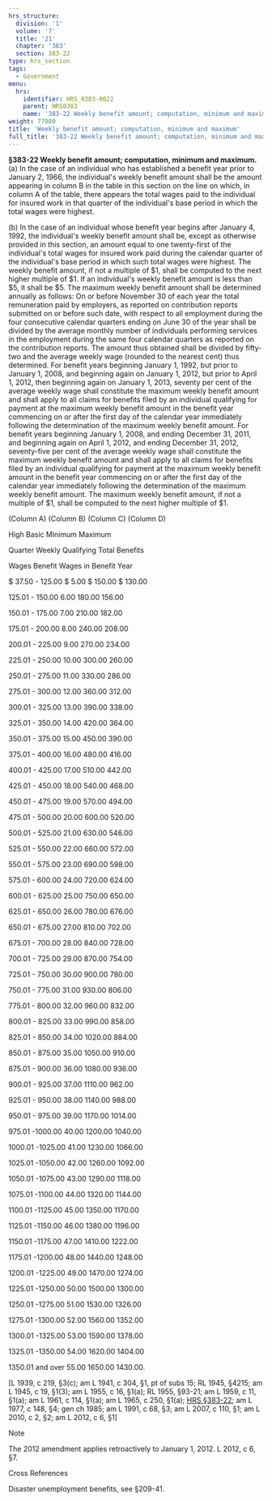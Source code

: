 ```yaml
---
hrs_structure:
  division: '1'
  volume: '7'
  title: '21'
  chapter: '383'
  section: 383-22
type: hrs_section
tags:
  - Government
menu:
  hrs:
    identifier: HRS_0383-0022
    parent: HRS0383
    name: '383-22 Weekly benefit amount; computation, minimum and maximum'
weight: 77080
title: 'Weekly benefit amount; computation, minimum and maximum'
full_title: '383-22 Weekly benefit amount; computation, minimum and maximum'
---
```

**§383-22 Weekly benefit amount; computation, minimum and maximum.** (a) In the case of an individual who has established a benefit year prior to January 2, 1966, the individual's weekly benefit amount shall be the amount appearing in column B in the table in this section on the line on which, in column A of the table, there appears the total wages paid to the individual for insured work in that quarter of the individual's base period in which the total wages were highest.

(b) In the case of an individual whose benefit year begins after January 4, 1992, the individual's weekly benefit amount shall be, except as otherwise provided in this section, an amount equal to one twenty-first of the individual's total wages for insured work paid during the calendar quarter of the individual's base period in which such total wages were highest. The weekly benefit amount, if not a multiple of $1, shall be computed to the next higher multiple of $1\. If an individual's weekly benefit amount is less than $5, it shall be $5\. The maximum weekly benefit amount shall be determined annually as follows: On or before November 30 of each year the total remuneration paid by employers, as reported on contribution reports submitted on or before such date, with respect to all employment during the four consecutive calendar quarters ending on June 30 of the year shall be divided by the average monthly number of individuals performing services in the employment during the same four calendar quarters as reported on the contribution reports. The amount thus obtained shall be divided by fifty-two and the average weekly wage (rounded to the nearest cent) thus determined. For benefit years beginning January 1, 1992, but prior to January 1, 2008, and beginning again on January 1, 2012, but prior to April 1, 2012, then beginning again on January 1, 2013, seventy per cent of the average weekly wage shall constitute the maximum weekly benefit amount and shall apply to all claims for benefits filed by an individual qualifying for payment at the maximum weekly benefit amount in the benefit year commencing on or after the first day of the calendar year immediately following the determination of the maximum weekly benefit amount. For benefit years beginning January 1, 2008, and ending December 31, 2011, and beginning again on April 1, 2012, and ending December 31, 2012, seventy-five per cent of the average weekly wage shall constitute the maximum weekly benefit amount and shall apply to all claims for benefits filed by an individual qualifying for payment at the maximum weekly benefit amount in the benefit year commencing on or after the first day of the calendar year immediately following the determination of the maximum weekly benefit amount. The maximum weekly benefit amount, if not a multiple of $1, shall be computed to the next higher multiple of $1.

(Column A) (Column B) (Column C) (Column D)

High Basic Minimum Maximum

Quarter Weekly Qualifying Total Benefits

Wages Benefit Wages in Benefit Year

$ 37.50 - 125.00 $ 5.00 $ 150.00 $ 130.00

125.01 - 150.00 6.00 180.00 156.00

150.01 - 175.00 7.00 210.00 182.00

175.01 - 200.00 8.00 240.00 208.00

200.01 - 225.00 9.00 270.00 234.00

225.01 - 250.00 10.00 300.00 260.00

250.01 - 275.00 11.00 330.00 286.00

275.01 - 300.00 12.00 360.00 312.00

300.01 - 325.00 13.00 390.00 338.00

325.01 - 350.00 14.00 420.00 364.00

350.01 - 375.00 15.00 450.00 390.00

375.01 - 400.00 16.00 480.00 416.00

400.01 - 425.00 17.00 510.00 442.00

425.01 - 450.00 18.00 540.00 468.00

450.01 - 475.00 19.00 570.00 494.00

475.01 - 500.00 20.00 600.00 520.00

500.01 - 525.00 21.00 630.00 546.00

525.01 - 550.00 22.00 660.00 572.00

550.01 - 575.00 23.00 690.00 598.00

575.01 - 600.00 24.00 720.00 624.00

600.01 - 625.00 25.00 750.00 650.00

625.01 - 650.00 26.00 780.00 676.00

650.01 - 675.00 27.00 810.00 702.00

675.01 - 700.00 28.00 840.00 728.00

700.01 - 725.00 29.00 870.00 754.00

725.01 - 750.00 30.00 900.00 780.00

750.01 - 775.00 31.00 930.00 806.00

775.01 - 800.00 32.00 960.00 832.00

800.01 - 825.00 33.00 990.00 858.00

825.01 - 850.00 34.00 1020.00 884.00

850.01 - 875.00 35.00 1050.00 910.00

875.01 - 900.00 36.00 1080.00 936.00

900.01 - 925.00 37.00 1110.00 962.00

925.01 - 950.00 38.00 1140.00 988.00

950.01 - 975.00 39.00 1170.00 1014.00

975.01 -1000.00 40.00 1200.00 1040.00

1000.01 -1025.00 41.00 1230.00 1066.00

1025.01 -1050.00 42.00 1260.00 1092.00

1050.01 -1075.00 43.00 1290.00 1118.00

1075.01 -1100.00 44.00 1320.00 1144.00

1100.01 -1125.00 45.00 1350.00 1170.00

1125.01 -1150.00 46.00 1380.00 1196.00

1150.01 -1175.00 47.00 1410.00 1222.00

1175.01 -1200.00 48.00 1440.00 1248.00

1200.01 -1225.00 49.00 1470.00 1274.00

1225.01 -1250.00 50.00 1500.00 1300.00

1250.01 -1275.00 51.00 1530.00 1326.00

1275.01 -1300.00 52.00 1560.00 1352.00

1300.01 -1325.00 53.00 1590.00 1378.00

1325.01 -1350.00 54.00 1620.00 1404.00

1350.01 and over 55.00 1650.00 1430.00.

[L 1939, c 219, §3(c); am L 1941, c 304, §1, pt of subs 15; RL 1945, §4215; am L 1945, c 19, §1(3); am L 1955, c 16, §1(a); RL 1955, §93-21; am L 1959, c 11, §1(a); am L 1961, c 114, §1(a); am L 1965, c 250, §1(a); [HRS §383-22](/title-21/chapter-383/section-383-22/); am L 1977, c 148, §4; gen ch 1985; am L 1991, c 68, §3; am L 2007, c 110, §1; am L 2010, c 2, §2; am L 2012, c 6, §1]

Note

The 2012 amendment applies retroactively to January 1, 2012\. L 2012, c 6, §7.

Cross References

Disaster unemployment benefits, see §209-41.